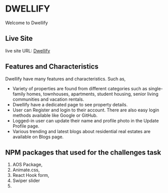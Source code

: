 # DWELLIFY

Welcome to Dwellify

## Live Site

live site URL: [Dwellify](https://dwellify-by-yamin.vercel.app/)

## Features and Characteristics

Dwellify have many features and characteristics. Such as,

- Variety of properties are found from different categories such as single-family homes, townhouses, apartments, student housing, senior living communities and vacation rentals.
- Dwellify have a dedicated page to see property details.
- User can Register and login to their account. There are also easy login methods available like Google or GitHub.
- Logged-in user can update their name and profile photo in the Update Profile page.
- Various trending and latest blogs about residential real estates are available on Blogs page.

## NPM packages that used for the challenges task

1. AOS Package,
2. Animate.css,
3. React Hook form,
4. Swiper slider
5. 
